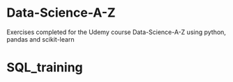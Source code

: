 # Data-Science-A-Z
Exercises completed for the Udemy course Data-Science-A-Z using python, pandas and scikit-learn
# SQL_training
